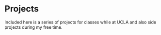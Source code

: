 # Projects

Included here is a series of projects for classes while at UCLA and also side projects during my free time.
